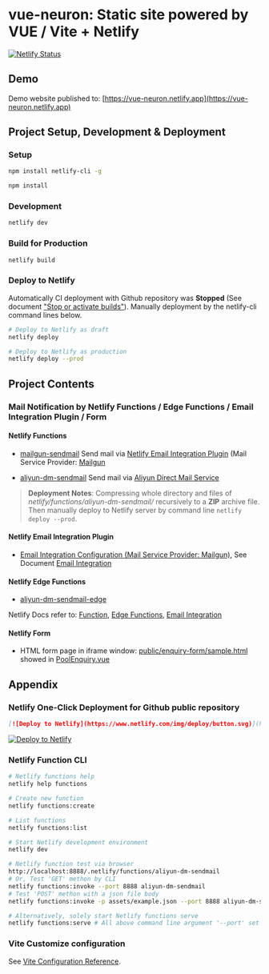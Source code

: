 # vue-neuron: Static site powered by VUE / Vite + Netlify

[![Netlify Status](https://api.netlify.com/api/v1/badges/f63cda47-090d-41bf-aae2-56ef82e9896b/deploy-status)](https://app.netlify.com/sites/vue-neuron/deploys)

## Demo

Demo website published to: [https://vue-neuron.netlify.app](https://vue-neuron.netlify.app)

## Project Setup, Development & Deployment

### Setup

```sh
npm install netlify-cli -g

npm install
```

### Development

```sh
netlify dev
```

### Build for Production

```sh
netlify build
```

### Deploy to Netlify

Automatically CI deployment with Github repository was **Stopped** (See document ["Stop or activate builds"](https://docs.netlify.com/configure-builds/stop-or-activate-builds/)). Manually deployment by the netlify-cli command lines below.

```bash
# Deploy to Netlify as draft
netlify deploy

# Deploy to Netlify as production
netlify deploy --prod
```

## Project Contents

### Mail Notification by Netlify Functions / Edge Functions / Email Integration Plugin / Form

#### Netlify Functions

- [mailgun-sendmail](netlify/functions/mailgun-sendmail/) Send mail via [Netlify Email Integration Plugin](#netlify-email-integration-plugin) (Mail Service Provider: [Mailgun](https://app.mailgun.com/mg/dashboard)

- [aliyun-dm-sendmail](netlify/functions/aliyun-dm-sendmail/) Send mail via [Aliyun Direct Mail Service](https://dm.console.aliyun.com/#/directmail/Home/)

> **Deployment Notes**: Compressing whole directory and files of *netlify/functions/aliyun-dm-sendmail/* recursively to a **ZIP** archive file. Then manually deploy to Netlify server by command line `netlify deploy --prod`.

#### Netlify Email Integration Plugin

- [Email Integration Configuration (Mail Service Provider: Mailgun)](https://app.netlify.com/sites/vue-neuron/integrations/emails), See Document [Email Integration](https://docs.netlify.com/integrations/email-integration/)

#### Netlify Edge Functions

- [aliyun-dm-sendmail-edge](netlify/edge-functions/aliyun-dm-sendmail-edge.js)

Netlify Docs refer to: [Function](https://docs.netlify.com/functions/overview/), [Edge Functions](https://docs.netlify.com/edge-functions/overview/), [Email Integration](https://docs.netlify.com/integrations/email-integration/)

#### Netlify Form

- HTML form page in iframe window: [public/enquiry-form/sample.html](public/enquiry-form/sample.html) showed in [PoolEnquiry.vue](src/PoolEnquiry.vue)

## Appendix

### Netlify One-Click Deployment for Github public repository

```md
[![Deploy to Netlify](https://www.netlify.com/img/deploy/button.svg)](https://app.netlify.com/start/deploy?repository=https://github.com/dyslab/vue-neuron)
```

[![Deploy to Netlify](https://www.netlify.com/img/deploy/button.svg)](https://app.netlify.com/start/deploy?repository=https://github.com/dyslab/vue-neuron)

### Netlify Function CLI

```sh
# Netlify functions help
netlify help functions

# Create new function
netlify functions:create

# List functions
netlify functions:list

# Start Netlify development environment
netlify dev

# Netlify function test via browser
http://localhost:8888/.netlify/functions/aliyun-dm-sendmail
# Or, Test 'GET' methon by CLI
netlify functions:invoke --port 8888 aliyun-dm-sendmail
# Test 'POST' methon with a json file body
netlify functions:invoke -p assets/example.json --port 8888 aliyun-dm-sendmail

# Alternatively, solely start Netlify functions serve
netlify functions:serve # All above command line argument '--port' set to '9999' instead
```

### Vite Customize configuration

See [Vite Configuration Reference](https://vitejs.dev/config/).
